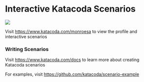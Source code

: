 # Interactive Katacoda Scenarios

[![](http://shields.katacoda.com/katacoda/monroesa/count.svg)](https://www.katacoda.com/monroesa "Get your profile on Katacoda.com")

Visit https://www.katacoda.com/monroesa to view the profile and interactive scenarios

### Writing Scenarios
Visit https://www.katacoda.com/docs to learn more about creating Katacoda scenarios

For examples, visit https://github.com/katacoda/scenario-example
